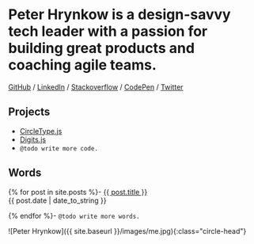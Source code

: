 
# Peter Hrynkow is a design-savvy tech leader with a passion for building great products and coaching agile teams.

<a href="{{ site.author.github }}">GitHub</a> /
<a href="{{ site.author.linkedin }}">LinkedIn</a> /
<a href="{{ site.author.stackoverflow }}">Stackoverflow</a> /
<a href="{{ site.author.codepen }}">CodePen</a> /
<a href="{{ site.author.twitter }}">Twitter</a>


## Projects
- [CircleType.js](https://circletype.labwire.ca)
- [Digits.js](https://peterhry.github.io/digits.js)
- `@todo write more code.`

## Words
{% for post in site.posts %}- <a href="{{ site.baseurl }}{{ post.url }}">{{ post.title }}</a><br>{{ post.date | date_to_string }}<br>

{% endfor %}- `@todo write more words.`

![Peter Hrynkow]({{ site.baseurl }}/images/me.jpg){:class="circle-head"}
